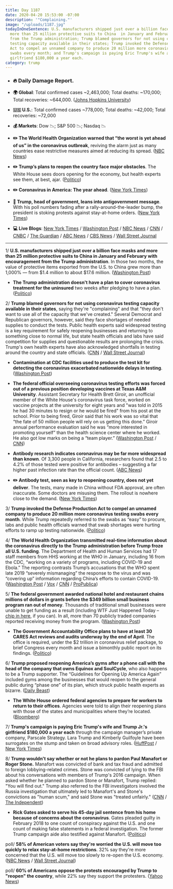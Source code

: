 ```yaml
---
title: Day 1187
date: 2020-04-20 15:53:00 -07:00
description: '"Complaining."'
image: "/uploads/1187.jpg"
todayInOneSentence: U.S. manufacturers shipped just over a billion face masks and
  more than 25 million protective suits to China  in January and February with encouragement
  from the Trump administration; Trump blamed governors for not using coronavirus
  testing capacity available in their states; Trump invoked the Defense Production
  Act to compel an unnamed company to produce 20 million more coronavirus testing
  swabs every month; and Trump's campaign is paying Eric Trump's wife and Trump Jr.'s
  girlfriend $180,000 a year each.
category: trump
---
```


* ### 🔥 Daily Damage Report.

* **🌍 Global**: Total confirmed cases \~2,463,000; Total deaths: \~170,000; Total recoveries: \~644,000. ([Johns Hopkins University](https://coronavirus.jhu.edu/map.html))

* **🇺🇸 U.S.**: Total confirmed cases \~778,000; Total deaths: \~42,000; Total recoveries: \~72,000

* **💰 Markets**: Dow 📉; S&P 500 📉; Nasdaq 📉

* **✏️ The World Health Organization warned that “the worst is yet ahead of us” in the coronavirus outbreak**, reviving the alarm just as many countries ease restrictive measures aimed at reducing its spread. ([NBC News](https://www.nbcnews.com/health/health-news/who-chief-warns-worst-coronavirus-still-ahead-n1188031))

* **✏️ Trump’s plans to reopen the country face major obstacles**. The White House sees doors opening for the economy, but health experts see them, at best, ajar. ([Politico](https://www.politico.com/news/2020/04/18/trump-reopen-country-coronavirus-193182))

* **✏️ Coronavirus in America: The year ahead**. ([New York Times](https://www.nytimes.com/2020/04/18/health/coronavirus-america-future.html))

* **👑 Trump, head of government, leans into antigovernment message**. With his poll numbers fading after a rally-around-the-leader bump, the president is stoking protests against stay-at-home orders. ([New York Times](https://www.nytimes.com/2020/04/20/us/politics/trump-coronavirus.html))

* **💻 Live Blogs**: [New York Times](https://www.nytimes.com/2020/04/20/us/coronavirus-live-news.html) / [Washington Post](https://www.washingtonpost.com/world/2020/04/20/coronavirus-latest-news/) / [NBC News](https://www.nbcnews.com/health/health-news/live-blog/2020-04-20-coronavirus-news-n1187556) / [CNN](https://www.cnn.com/us/live-news/us-coronavirus-update-04-20-20/index.html) / [CNBC](https://www.cnbc.com/2020/04/20/coronavirus-live-updates.html) / [The Guardian](https://www.theguardian.com/world/live/2020/apr/20/coronavirus-us-live-cases-covid-19-donald-trump-andrew-cuomo-latest-news-updates) / [ABC News](https://abcnews.go.com/Health/coronavirus-updates-us-death-toll-tops-40000-stay/story?id=70237290) / [CBS News](https://www.cbsnews.com/live-updates/coronavirus-pandemic-covid-19-latest-news-2020-04-20/) / [Wall Street Journal](https://www.wsj.com/livecoverage/latest-updates/coronavirus?mod=theme_coronavirus-ribbon)

---

1/ **U.S. manufacturers shipped just over a billion face masks and more than 25 million protective suits to China  in January and February with encouragement from the Trump administration**. In those two months, the value of protective items exported from the U.S. to China grew more than 1,000% — from $1.4 million to about $17.6 million. ([Washington Post](https://www.washingtonpost.com/health/us-sent-millions-of-face-masks-to-china-early-this-year-ignoring-pandemic-warning-signs/2020/04/18/aaccf54a-7ff5-11ea-8013-1b6da0e4a2b7_story.html))

* **The Trump administration doesn't have a plan to cover coronavirus treatment for the uninsured** two weeks after pledging to have a plan. ([Politico](https://www.politico.com/news/2020/04/20/coronavirus-treatment-uninsured-195218))

2/ **Trump blamed governors for not using coronavirus testing capacity available in their states**, saying they're "complaining" and that "they don't want to use all of the capacity that we've created." Several Democrat and Republican governors, however, said they face shortages of needed supplies to conduct the tests. Public health experts said widespread testing is a key requirement for safely reopening businesses and returning to something close to normal life, but state health officials and labs have said competition for supplies and questionable results are prolonging the crisis. Trump's own health experts have also acknowledged shortfalls in testing around the country and state officials. ([CNN](https://www.cnn.com/2020/04/18/politics/trump-governors-testing/) / [Wall Street Journal](https://www.wsj.com/articles/coronavirus-testing-hampered-by-disarray-shortages-backlogs-11587328441))

* **Contamination at CDC facilities used to produce the test kit for detecting the coronavirus exacerbated nationwide delays in testing**. ([Washington Post](https://www.washingtonpost.com/investigations/contamination-at-cdc-lab-delayed-rollout-of-coronavirus-tests/2020/04/18/fd7d3824-7139-11ea-aa80-c2470c6b2034_story.html))

* **The federal official overseeing coronavirus testing efforts was forced out of a previous position developing vaccines at Texas A&M University**. Assistant Secretary for Health Brett Giroir, an unofficial member of the White House's coronavirus task force, worked on vaccine projects at the university for eight years and "was told in 2015 he had 30 minutes to resign or he would be fired" from his post at the school. Prior to being fired, Giroir said that his work was so vital that “the fate of 50 million people will rely on us getting this done.” Giroir annual performance evaluation said he was “more interested in promoting yourself” than the health science center where he worked. He also got low marks on being a “team player.” ([Washington Post](https://www.washingtonpost.com/politics/brett-giroir-trumps-testing-czar-was-forced-out-of-a-job-developing-vaccine-projects-now-hes-on-the-hot-seat/2020/04/19/b061b968-7e89-11ea-8de7-9fdff6d5d83e_story.html) / [CNN](https://www.cnn.com/2020/04/20/politics/brett-giroir-coronavirus-vaccine/index.html))

* **Antibody research indicates coronavirus may be far more widespread than known**. Of 3,300 people in California, researchers found that 2.5 to 4.2% of those tested were positive for antibodies – suggesting a far higher past infection rate than the official count. ([ABC News](https://abcnews.go.com/Health/antibody-research-coronavirus-widespread/story?id=70206121))

* **✏️ Antibody test, seen as key to reopening country, does not yet deliver**. The tests, many made in China without FDA approval, are often inaccurate. Some doctors are misusing them. The rollout is nowhere close to the demand. ([New York Times](https://www.nytimes.com/2020/04/19/us/coronavirus-antibody-tests.html))

3/ **Trump invoked the Defense Production Act to compel an unnamed company to produce 20 million more coronavirus testing swabs every month**. While Trump repeatedly referred to the swabs as “easy” to procure, labs and public health officials warned that swab shortages were hurting efforts to ramp up testing nationwide. ([Politico](https://www.politico.com/news/2020/04/19/trump-dpa-testing-swabs-reported-shortages-195721))

4/ **The World Health Organization transmitted real-time information about the coronavirus directly to the Trump administration before Trump froze all U.S. funding**. The Department of Health and Human Services had 17 staff members from HHS working at the WHO in January, including 16 from the CDC, “working on a variety of programs, including COVID-19 and Ebola.” The reporting contrasts Trump’s accusations that the WHO spent late 2019 “severely mismanaging” the response to the virus and was “covering up” information regarding China’s efforts to contain COVID-19. ([Washington Post](https://www.washingtonpost.com/world/national-security/americans-at-world-health-organization-transmitted-real-time-information-about-coronavirus-to-trump-administration/2020/04/19/951c77fa-818c-11ea-9040-68981f488eed_story.html) / [Vox](https://www.vox.com/covid-19-coronavirus-us-response-trump/2020/4/19/21227175/coronavirus-trump-who-information-china-embeds-december) / [CNN](https://www.cnn.com/2020/04/19/politics/white-house-world-health-organization-coronavirus/) / [ProPublica](https://www.propublica.org/article/trumps-own-officials-depended-on-who-to-fight-coronavirus-then-he-turned-against-it))

5/ **The federal government awarded national hotel and restaurant chains millions of dollars in grants before the $349 billion small business program ran out of money**. Thousands of traditional small businesses were unable to get funding as a result (including WTF Just Happened Today – [chip in here](https://whatthefuckjusthappenedtoday.com/membership/), if you can). In all, more than 70 publicly traded companies reported receiving money from the program. ([Washington Post](https://www.washingtonpost.com/business/2020/04/20/white-house-gop-face-heat-after-hotel-restaurant-chains-helped-run-small-business-program-dry/))

* **The Government Accountability Office plans to have  at least 30 CARES Act reviews and audits underway by the end of April**. The office is required, under the $2 trillion in coronavirus relief package, to brief Congress every month and issue a bimonthly public report on its findings. ([Politico](https://www.politico.com/news/2020/04/20/watchdog-trump-coronavirus-audits-192272))

6/ **Trump proposed reopening America’s gyms after a phone call with the head of the company that owns Equinox and SoulCycle**, who also happens to be a Trump supporter. The “Guidelines for Opening Up America Again” included gyms among the businesses that would reopen to the general public during “phase one” of its plan, which struck public health experts as bizarre. ([Daily Beast](https://www.thedailybeast.com/trump-calls-for-reopening-americas-gyms-day-after-call-with-soulcycles-owner))

* **The White House ordered federal agencies to prepare for workers to return to their offices**. Agencies were told to align their reopening plans with those of the states and municipalities where they’re located. ([Bloomberg](https://www.bloomberg.com/news/articles/2020-04-20/white-house-tells-federal-workers-to-prepare-to-return-to-office?srnd=premium&sref=MIBMEEoj))

7/ **Trump's campaign is paying Eric Trump's wife and Trump Jr.'s girlfriend $180,000 a year each** through the campaign manager’s private company, Parscale Strategy. Lara Trump and Kimberly Guilfoyle have been surrogates on the stump and taken on broad advisory roles. ([HuffPost](https://www.huffpost.com/entry/trump-secret-payments-sons-wife-girlfriend_n_5e9a1c46c5b635d25d6c747a) / [New York Times](https://www.nytimes.com/2020/03/09/us/trump-campaign-brad-parscale.html))

8/ **Trump wouldn't say whether or not he plans to pardon Paul Manafort or Roger Stone.** Manafort was convicted of bank and tax fraud and admitted to foreign lobbying-related crimes. Stone was convicted of lying to the FBI about his conversations with members of Trump's 2016 campaign. When asked whether he planned to pardon Stone or Manafort, Trump replied: "You will find out." Trump also referred to the FBI investigators involved the Russia investigation that ultimately led to Manafort's and Stone's convictions as "human scum," and said Stone was "treated unfairly." ([CNN](https://www.cnn.com/2020/04/19/politics/trump-manafort-stone-pardons/index.html) / [The Independent](https://www.independent.co.uk/news/world/americas/us-politics/trump-fbi-mitt-romney-cnn-white-house-coronavirus-briefing-a9473451.html))

* **Rick Gates asked to serve his 45-day jail sentence from his home because of concerns about the coronavirus**. Gates pleaded guilty in February 2018 to one count of conspiracy against the U.S. and one count of making false statements in a federal investigation. The former Trump campaign aide also testified against Manafort. ([Politico](https://www.politico.com/news/2020/04/19/rick-gates-asks-to-serve-sentence-at-home-195846))

poll/ **58% of American voters say they're worried the U.S. will move too quickly to relax stay-at-home restrictions**. 32% say they're more concerned that the U.S. will move too slowly to re-open the U.S. economy. ([NBC News](https://www.nbcnews.com/politics/meet-the-press/poll-six-10-support-keeping-stay-home-restrictions-fight-coronavirus-n1187011) / [Wall Street Journal](https://www.wsj.com/articles/more-americans-fear-lifting-coronavirus-restrictions-too-soon-wsj-nbc-poll-says-11587301203))

poll/ **60% of Americans oppose the protests encouraged by Trump to "reopen" the country**, while 22% say they support the protesters. ([Yahoo News](https://news.yahoo.com/yahoo-news-you-gov-coronavirus-poll-most-americans-reject-antilockdown-protests-124259347.html?soc_src=newsroom&soc_trk=com.apple.UIKit.activity.CopyToPasteboard&.tsrc=newsroom))